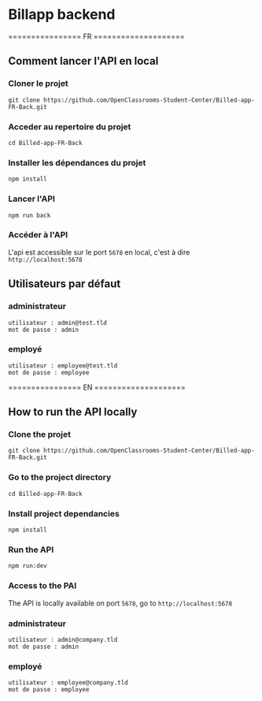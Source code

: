 # Billapp backend

================ FR ====================

## Comment lancer l'API en local

### Cloner le projet

```
git clone https://github.com/OpenClassrooms-Student-Center/Billed-app-FR-Back.git
```

### Acceder au repertoire du projet

```
cd Billed-app-FR-Back
```

### Installer les dépendances du projet

```
npm install
```

### Lancer l'API

```
npm run back
```

### Accéder à l'API

L'api est accessible sur le port `5678` en local, c'est à dire `http://localhost:5678`

## Utilisateurs par défaut

### administrateur

```
utilisateur : admin@test.tld 
mot de passe : admin
```

### employé

```
utilisateur : employee@test.tld
mot de passe : employee
```

================ EN ====================

## How to run the API locally

### Clone the projet

```
git clone https://github.com/OpenClassrooms-Student-Center/Billed-app-FR-Back.git
```

### Go to the project directory

```
cd Billed-app-FR-Back
```

### Install project dependancies

```
npm install
```

### Run the API

```
npm run:dev
```

### Access to the PAI

The API is locally available on port `5678`, go to `http://localhost:5678`

### administrateur

```
utilisateur : admin@company.tld 
mot de passe : admin
```

### employé

```
utilisateur : employee@company.tld
mot de passe : employee
```
